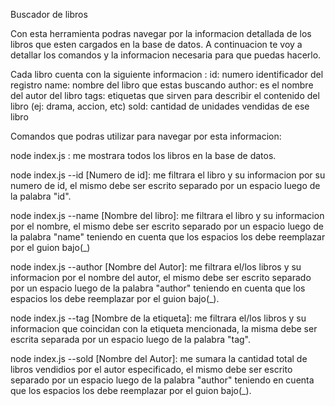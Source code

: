 Buscador de libros 

Con esta herramienta podras navegar por la informacion detallada de los libros que esten cargados en la base de datos. A continuacion te voy a detallar los comandos y la informacion necesaria para que puedas hacerlo.

Cada libro cuenta con la siguiente informacion :
id: numero identificador del registro
name: nombre del libro que estas buscando
author: es el nombre del autor del libro
tags: etiquetas que sirven para describir el contenido del libro (ej: drama, accion, etc)
sold: cantidad de unidades vendidas de ese libro

Comandos que podras utilizar para navegar por esta informacion: 

node index.js : me mostrara todos los libros en la base de datos.

node index.js --id [Numero de id]: me filtrara el libro y su informacion por su numero de id, el mismo debe ser escrito separado por un espacio luego de la palabra "id".

node index.js --name [Nombre del libro]: me filtrara el libro y su informacion por el nombre, el mismo debe ser escrito separado por un espacio luego de la palabra "name" teniendo en cuenta que los espacios los debe reemplazar por el guion bajo(_)

node index.js --author [Nombre del Autor]: me filtrara el/los libros y su informacion por el nombre del autor, el mismo debe ser escrito separado por un espacio luego de la palabra "author" teniendo en cuenta que los espacios los debe reemplazar por el guion bajo(_).

node index.js --tag [Nombre de la etiqueta]: me filtrara el/los libros y su informacion que coincidan con la etiqueta mencionada, la misma debe ser escrita separada por un espacio luego de la palabra "tag".

node index.js --sold [Nombre del Autor]: me sumara la cantidad total de libros vendidios por el autor especificado, el mismo debe ser escrito separado por un espacio luego de la palabra "author" teniendo en cuenta que los espacios los debe reemplazar por el guion bajo(_).



